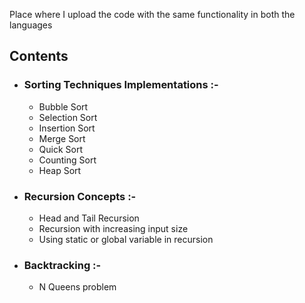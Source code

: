 Place where I upload the code with the same functionality in both the languages
## Contents
  * ### Sorting Techniques Implementations :-
      * Bubble Sort
      * Selection Sort
      * Insertion Sort
      * Merge Sort
      * Quick Sort
      * Counting Sort
      * Heap Sort
  * ### Recursion Concepts :-
      * Head and Tail Recursion
      * Recursion with increasing input size
      * Using static or global variable in recursion
  * ### Backtracking :-
      * N Queens problem
  
   
      
